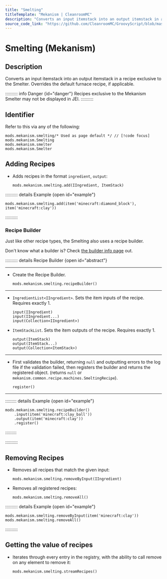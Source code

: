 ```yaml
---
title: "Smelting"
titleTemplate: "Mekanism | CleanroomMC"
description: "Converts an input itemstack into an output itemstack in a recipe exclusive to the Smelter. Overrides the default furnace recipe, if applicable."
source_code_link: "https://github.com/CleanroomMC/GroovyScript/blob/master/src/main/java/com/cleanroommc/groovyscript/compat/mods/mekanism/Smelting.java"
---
```


# Smelting (Mekanism)

## Description

Converts an input itemstack into an output itemstack in a recipe exclusive to the Smelter. Overrides the default furnace recipe, if applicable.

:::::::::: info Danger {id="danger"}
Recipes exclusive to the Mekanism Smelter may not be displayed in JEI.
::::::::::

## Identifier

Refer to this via any of the following:

```groovy:no-line-numbers {1}
mods.mekanism.smelting/* Used as page default */ // [!code focus]
mods.mekanism.Smelting
mods.mekanism.smelter
mods.mekanism.Smelter
```


## Adding Recipes

- Adds recipes in the format `ingredient`, `output`:

    ```groovy:no-line-numbers
    mods.mekanism.smelting.add(IIngredient, ItemStack)
    ```

:::::::::: details Example {open id="example"}
```groovy:no-line-numbers
mods.mekanism.smelting.add(item('minecraft:diamond_block'), item('minecraft:clay'))
```

::::::::::

### Recipe Builder

Just like other recipe types, the Smelting also uses a recipe builder.

Don't know what a builder is? Check [the builder info page](../../getting_started/builder.md) out.

:::::::::: details Recipe Builder {open id="abstract"}

---

- Create the Recipe Builder.

    ```groovy:no-line-numbers
    mods.mekanism.smelting.recipeBuilder()
    ```

---

- `IngredientList<IIngredient>`. Sets the item inputs of the recipe. Requires exactly 1.

    ```groovy:no-line-numbers
    input(IIngredient)
    input(IIngredient...)
    input(Collection<IIngredient>)
    ```

- `ItemStackList`. Sets the item outputs of the recipe. Requires exactly 1.

    ```groovy:no-line-numbers
    output(ItemStack)
    output(ItemStack...)
    output(Collection<ItemStack>)
    ```

---

- First validates the builder, returning `null` and outputting errors to the log file if the validation failed, then registers the builder and returns the registered object. (returns `null` or `mekanism.common.recipe.machines.SmeltingRecipe`).

    ```groovy:no-line-numbers
    register()
    ```

---

::::::::: details Example {open id="example"}
```groovy:no-line-numbers
mods.mekanism.smelting.recipeBuilder()
    .input(item('minecraft:clay_ball'))
    .output(item('minecraft:clay'))
    .register()
```

:::::::::

::::::::::

## Removing Recipes

- Removes all recipes that match the given input:

    ```groovy:no-line-numbers
    mods.mekanism.smelting.removeByInput(IIngredient)
    ```

- Removes all registered recipes:

    ```groovy:no-line-numbers
    mods.mekanism.smelting.removeAll()
    ```

:::::::::: details Example {open id="example"}
```groovy:no-line-numbers
mods.mekanism.smelting.removeByInput(item('minecraft:clay'))
mods.mekanism.smelting.removeAll()
```

::::::::::

## Getting the value of recipes

- Iterates through every entry in the registry, with the ability to call remove on any element to remove it:

    ```groovy:no-line-numbers
    mods.mekanism.smelting.streamRecipes()
    ```

